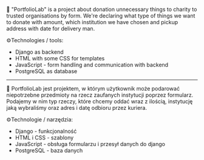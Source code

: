 📃 "PortfolioLab" is a project about donation unnecessary things to charity to trusted organisations by form. We're declaring what type of things we want to donate with amount, which institution we have chosen and pickup address with date for delivery man.

⚙️Technologies / tools:
  - Django as backend
  - HTML with some CSS for templates
  - JavaScript - form handling and communication with backend
  - PostgreSQL as database

-----

📃 PortfolioLab jest projektem, w którym użytkownik może podarować niepotrzebne przedmioty na rzecz zaufanych instytucji poprzez formularz. Podajemy w nim typ rzeczy, które chcemy oddać wraz z ilością, instytucję jaką wybraliśmy oraz adres i datę odbioru przez kuriera.

⚙️Technologie / narzędzia:
- Django - funkcjonalność
- HTML i CSS - szablony
- JavaScript - obsługa formularzu i przesył danych do django
- PostgreSQL - baza danych
